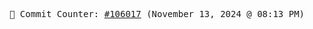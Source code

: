 <p align="center">
    <samp>
        📮 Commit Counter: <a href="https://github.com/Javascript-void0/Javascript-void0/commits/main">#106017</a> (November 13, 2024 @ 08:13 PM)
    </samp>
</p>